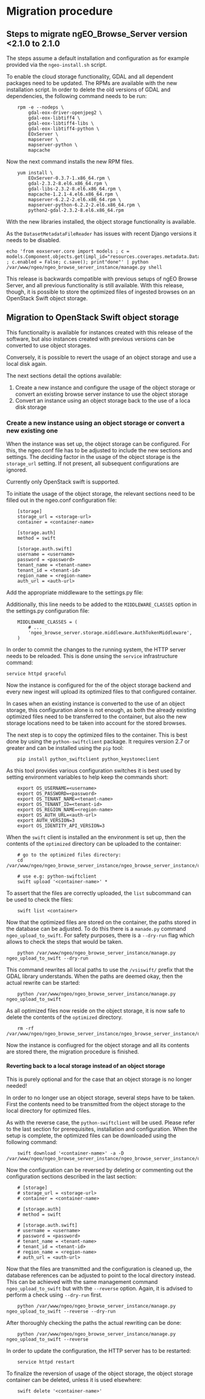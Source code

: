 # Migration procedure

## Steps to migrate ngEO_Browse_Server version <2.1.0 to 2.1.0

The steps assume a default installation and configuration as for
example provided via the `ngeo-install.sh` script.

To enable the cloud storage functionality, GDAL and all dependent packages need
to be updated. The RPMs are available with the new installation script. In order
to delete the old versions of GDAL and dependencies, the following command needs
to be run:

```
    rpm -e --nodeps \
        gdal-eox-driver-openjpeg2 \
        gdal-eox-libtiff4 \
        gdal-eox-libtiff4-libs \
        gdal-eox-libtiff4-python \
        EOxServer \
        mapserver \
        mapserver-python \
        mapcache
```

Now the next command installs the new RPM files.

```
    yum install \
        EOxServer-0.3.7-1.x86_64.rpm \
        gdal-2.3.2-8.el6.x86_64.rpm \
        gdal-libs-2.3.2-8.el6.x86_64.rpm \
        mapcache-1.2.1-4.el6.x86_64.rpm \
        mapserver-6.2.2-2.el6.x86_64.rpm \
        mapserver-python-6.2.2-2.el6.x86_64.rpm \
        python2-gdal-2.3.2-8.el6.x86_64.rpm
```

With the new libraries installed, the object storage functionality is available.

As the `DatasetMetadataFileReader` has issues with recent Django versions it
needs to be disabled. 

```
echo 'from eoxserver.core import models ; c = models.Component.objects.get(impl_id="resources.coverages.metadata.DatasetMetadataFileReader") ; c.enabled = False; c.save(); print"done"' | python /var/www/ngeo/ngeo_browse_server_instance/manage.py shell
```


This release is backwards compatible with previous setups of ngEO Browse Server,
and all previous functionality is still available. With this release, though, it
is possible to store the optimized files of ingested browses on an OpenStack
Swift object storage.

## Migration to OpenStack Swift object storage

This functionality is available for instances created with this release of the
software, but also instances created with previous versions can be converted to
use object storages.

Conversely, it is possible to revert the usage of an object storage and use a
local disk again.

The next sections detail the options available:

  1) Create a new instance and configure the usage of the object storage or
     convert an existing browse server instance to use the object storage
  2) Convert an instance using an object storage back to the use of a loca disk
     storage

### Create a new instance using an object storage or convert a new existing one


When the instance was set up, the object storage can be configured. For this,
the ngeo.conf file has to be adjusted to include the new sections and settings.
The deciding factor in the usage of the object storage is the `storage_url`
setting. If not present, all subsequent configurations are ignored.

Currently only OpenStack swift is supported.


To initiate the usage of the object storage, the relevant sections need to be
filled out in the ngeo.conf configuration file:
```
    [storage]
    storage_url = <storage-url>
    container = <container-name>

    [storage.auth]
    method = swift

    [storage.auth.swift]
    username = <username>
    password = <password>
    tenant_name = <tenant-name>
    tenant_id = <tenant-id>
    region_name = <region-name>
    auth_url = <auth-url>
```


Add the appropriate middleware to the settings.py file:



Additionally, this line needs to be added to the `MIDDLEWARE_CLASSES` option in
the settings.py configuration file:
```
    MIDDLEWARE_CLASSES = (
        # ...
        'ngeo_browse_server.storage.middleware.AuthTokenMiddleware',
    )
```

In order to commit the changes to the running system, the HTTP server needs to
be reloaded. This is done unsing the `service` infrastructure command:
```
service httpd graceful
```

Now the instance is configured for the of the object storage backend and every
new ingest will upload its optimized files to that configured container.

In cases when an existing instance is converted to the use of an object storage,
this configuration alone is not enough, as both the already existing optimized
files need to be transferred to the container, but also the new storage locations
need to be taken into account for the stored browses.

The next step is to copy the optimized files to the container. This is best done
by using the `python-swiftclient` package. It requires version 2.7 or greater
and can be installed using the `pip` tool:

```
    pip install python_swiftclient python_keystoneclient
```

As this tool provides various configuration switches it is best used by setting
environment variables to help keep the commands short:

```
    export OS_USERNAME=<username>
    export OS_PASSWORD=<password>
    export OS_TENANT_NAME=<tenant-name>
    export OS_TENANT_ID=<tenant-id>
    export OS_REGION_NAME=<region-name>
    export OS_AUTH_URL=<auth-url>
    export AUTH_VERSION=3
    export OS_IDENTITY_API_VERSION=3
```

When the `swift` client is installed an the environment is set up, then the
contents of the `optimized` directory can be uploaded to the container:

```
    # go to the optimized files directory:
    cd /var/www/ngeo/ngeo_browse_server_instance/ngeo_browse_server_instance/data/optimized/

    # use e.g: python-swiftclient
    swift upload '<container-name>' *
```

To assert that the files are correctly uploaded, the `list` subcommand can be
used to check the files:

```
    swift list <container>
```

Now that the optimized files are stored on the container, the paths stored in
the database can be adjusted. To do this there is a `manade.py` command
`ngeo_upload_to_swift`. For safety purposes, there is a `--dry-run` flag which
allows to check the steps that would be taken.

```
    python /var/www/ngeo/ngeo_browse_server_instance/manage.py ngeo_upload_to_swift --dry-run
```

This command rewrites all local paths to use the `/vsiswift/` prefix that the
GDAL library understands. When the paths are deemed okay, then the actual
rewrite can be started:

```
    python /var/www/ngeo/ngeo_browse_server_instance/manage.py ngeo_upload_to_swift
```

As all optimized files now reside on the object storage, it is now safe to
delete the contents of the `optimized` directory.

```
    rm -rf /var/www/ngeo/ngeo_browse_server_instance/ngeo_browse_server_instance/data/optimized/*
```


Now the instance is confiugred for the object storage and all its contents are
stored there, the migration procedure is finished.

#### Reverting back to a local storage instead of an object storage

This is purely optional and for the case that an object storage is no longer
needed!

In order to no longer use an object storage, several steps have to be taken.
First the contents need to be transmitted from the object storage to the local
directory for optimized files.

As with the reverse case, the `python-swiftclient` will be used. Please refer to
the last section for prerequisites, installation and configuration. When the
setup is complete, the optimized files can be downloaded using the following
command:

```
    swift download '<container-name>' -a -D /var/www/ngeo/ngeo_browse_server_instance/ngeo_browse_server_instance/data/optimized/
```


Now the configuration can be reversed by deleting or commenting out the
configuration sections described in the last section:

```
    # [storage]
    # storage_url = <storage-url>
    # container = <container-name>

    # [storage.auth]
    # method = swift

    # [storage.auth.swift]
    # username = <username>
    # password = <password>
    # tenant_name = <tenant-name>
    # tenant_id = <tenant-id>
    # region_name = <region-name>
    # auth_url = <auth-url>
```

Now that the files are transmitted and the configuration is cleaned up, the
database references can be adjusted to point to the local directory instead.
This can be achieved with the same management command `ngeo_upload_to_swift`
but with the `--reverse` option. Again, it is advised to perform a check using 
`--dry-run` first.

```
    python /var/www/ngeo/ngeo_browse_server_instance/manage.py ngeo_upload_to_swift --reverse --dry-run
```

After thoroughly checking the paths the actual rewriting can be done:

```
    python /var/www/ngeo/ngeo_browse_server_instance/manage.py ngeo_upload_to_swift --reverse
```

In order to update the configuration, the HTTP server has to be restarted:
```
    service httpd restart
```

To finalize the reversion of usage of the object storage, the object storage
container can be deleted, unless it is used elsewhere:
```
    swift delete '<container-name>'
```

